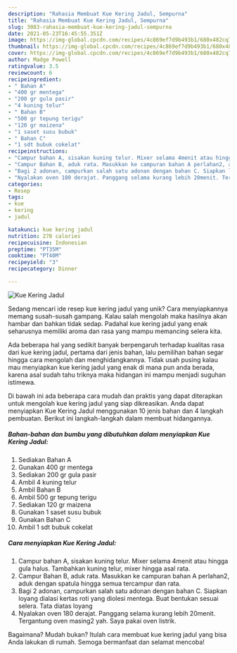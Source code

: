 ```yaml
---
description: "Rahasia Membuat Kue Kering Jadul, Sempurna"
title: "Rahasia Membuat Kue Kering Jadul, Sempurna"
slug: 3083-rahasia-membuat-kue-kering-jadul-sempurna
date: 2021-05-23T16:45:55.351Z
image: https://img-global.cpcdn.com/recipes/4c869ef7d9b493b1/680x482cq70/kue-kering-jadul-foto-resep-utama.jpg
thumbnail: https://img-global.cpcdn.com/recipes/4c869ef7d9b493b1/680x482cq70/kue-kering-jadul-foto-resep-utama.jpg
cover: https://img-global.cpcdn.com/recipes/4c869ef7d9b493b1/680x482cq70/kue-kering-jadul-foto-resep-utama.jpg
author: Madge Powell
ratingvalue: 3.5
reviewcount: 6
recipeingredient:
- " Bahan A"
- "400 gr mentega"
- "200 gr gula pasir"
- "4 kuning telur"
- " Bahan B"
- "500 gr tepung terigu"
- "120 gr maizena"
- "1 saset susu bubuk"
- " Bahan C"
- "1 sdt bubuk cokelat"
recipeinstructions:
- "Campur bahan A, sisakan kuning telur. Mixer selama 4menit atau hingga gula halus. Tambahkan kuning telur, mixer hingga asal rata."
- "Campur Bahan B, aduk rata. Masukkan ke campuran bahan A perlahan2, aduk dengan spatula hingga semua tercampur dan rata."
- "Bagi 2 adonan, campurkan salah satu adonan dengan bahan C. Siapkan loyang dialasi kertas roti yang diolesi mentega. Buat bentukan sesuai selera. Tata diatas loyang"
- "Nyalakan oven 180 derajat. Panggang selama kurang lebih 20menit. Tergantung oven masing2 yah. Saya pakai oven listrik."
categories:
- Resep
tags:
- kue
- kering
- jadul

katakunci: kue kering jadul 
nutrition: 278 calories
recipecuisine: Indonesian
preptime: "PT35M"
cooktime: "PT40M"
recipeyield: "3"
recipecategory: Dinner

---
```



![Kue Kering Jadul](https://img-global.cpcdn.com/recipes/4c869ef7d9b493b1/680x482cq70/kue-kering-jadul-foto-resep-utama.jpg)

Sedang mencari ide resep kue kering jadul yang unik? Cara menyiapkannya memang susah-susah gampang. Kalau salah mengolah maka hasilnya akan hambar dan bahkan tidak sedap. Padahal kue kering jadul yang enak seharusnya memiliki aroma dan rasa yang mampu memancing selera kita.



Ada beberapa hal yang sedikit banyak berpengaruh terhadap kualitas rasa dari kue kering jadul, pertama dari jenis bahan, lalu pemilihan bahan segar hingga cara mengolah dan menghidangkannya. Tidak usah pusing kalau mau menyiapkan kue kering jadul yang enak di mana pun anda berada, karena asal sudah tahu triknya maka hidangan ini mampu menjadi suguhan istimewa.


Di bawah ini ada beberapa cara mudah dan praktis yang dapat diterapkan untuk mengolah kue kering jadul yang siap dikreasikan. Anda dapat menyiapkan Kue Kering Jadul menggunakan 10 jenis bahan dan 4 langkah pembuatan. Berikut ini langkah-langkah dalam membuat hidangannya.

<!--inarticleads1-->

##### Bahan-bahan dan bumbu yang dibutuhkan dalam menyiapkan Kue Kering Jadul:

1. Sediakan  Bahan A
1. Gunakan 400 gr mentega
1. Sediakan 200 gr gula pasir
1. Ambil 4 kuning telur
1. Ambil  Bahan B
1. Ambil 500 gr tepung terigu
1. Sediakan 120 gr maizena
1. Gunakan 1 saset susu bubuk
1. Gunakan  Bahan C
1. Ambil 1 sdt bubuk cokelat




<!--inarticleads2-->

##### Cara menyiapkan Kue Kering Jadul:

1. Campur bahan A, sisakan kuning telur. Mixer selama 4menit atau hingga gula halus. Tambahkan kuning telur, mixer hingga asal rata.
1. Campur Bahan B, aduk rata. Masukkan ke campuran bahan A perlahan2, aduk dengan spatula hingga semua tercampur dan rata.
1. Bagi 2 adonan, campurkan salah satu adonan dengan bahan C. Siapkan loyang dialasi kertas roti yang diolesi mentega. Buat bentukan sesuai selera. Tata diatas loyang
1. Nyalakan oven 180 derajat. Panggang selama kurang lebih 20menit. Tergantung oven masing2 yah. Saya pakai oven listrik.




Bagaimana? Mudah bukan? Itulah cara membuat kue kering jadul yang bisa Anda lakukan di rumah. Semoga bermanfaat dan selamat mencoba!
